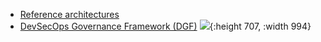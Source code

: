 - [Reference architectures](https://docs.gitlab.com/ee/administration/reference_architectures/index.html)
- [DevSecOps Governance Framework (DGF)](https://gitlab-org.gitlab.io/professional-services-automation/pipelinecoe/pipeline-templates/#/)
  ![](https://gitlab-org.gitlab.io/professional-services-automation/pipelinecoe/pipeline-templates/Designs/Introduction.png){:height 707, :width 994}